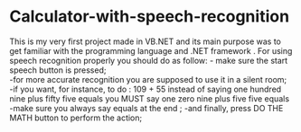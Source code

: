 # Calculator-with-speech-recognition
This is my very first project made in VB.NET and its main purpose was to get familiar with the programming language and .NET framework . For using speech recognition properly you should do as follow: - make sure the start speech button is pressed;     
-for more accurate recognition you are supposed to use it in a silent room;     
-if you want, for instance, to do : 109 + 55 instead of saying one hundred nine plus fifty five equals you MUST say one zero nine plus five five equals -make sure you always say equals at the end   ; 
-and finally, press DO THE MATH button to perform the action;
